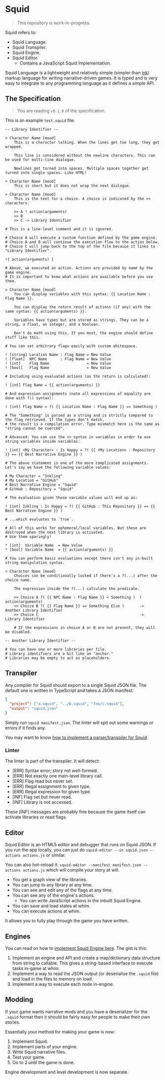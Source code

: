 # Squid

> This repository is work-in-progress.

Squid refers to:

- Squid Language.
- Squid Transpiler.
- Squid Engine.
- Squid Editor.
  - Contains a JavaScript Squid Implementation.

Squid Language is a lightweight and relatively simple (simpler than [ink](https://github.com/inkle/ink)) markup language
for writing narrative-driven games. It is typed and is very easy to integrate to any programming language as it defines
a simple API.

## The Specification

> You are reading `v0.1.0` of the specification.

This is an example `test.squid` file:

```squid
-- Library Identifier --

> Character Name [mood]
    This is a character talking. When the lines get too long, they get wrapped.

    This line is considered without the newline characters. This can be used for multi-line dialogue.

    Newlines get turned into spaces. Multiple spaces together get turned into single spaces. Like HTML!

> Character Name [mood]
    This is short but it does not wrap the next dialogue.

> Character Name [mood]
    This is the text for a choice. A choice is indicated by the >> characters.

    >> A ! action(arguments)
    >> B
    >> C -> Library Identifier

# This is a line-level comment and it is ignored.

# Choice A will execute a custom function defined by the game engine.
# Choice A and B will continue the execution flow to the action below.
# Choice C will jump back to the top of the file because it links to "Library Identifier".

!{ action(arguments) }

# Above, we executed an action. Actions are provided by name by the game engine.
# It is important to know what actions are available before you use them.

> Character Name [mood]
    You can display variables with this syntax: {{ Location Name : Flag Name }}.

    You can display the return result of actions (if any) with the same syntax: {{ action(arguments) }}.

    Variables have types but are stored as strings. They can be a string, a float, an integer, and a boolean.

    Don't do math using this. If you must, the engine should define stuff like this.

# You can set arbitrary flags easily with custom whitespace.

! [string] Location Name : Flag Name = New Value
! [float]  NPC Name      : Flag Name = New Value
! [int]    Flag Name                 = New Value
! [bool]   Flag Name                 = New Value

# Including using evaluated actions (as the return is calculated):

! [int] Flag Name = {{ action(arguments) }}

# And expression assignments (note all expressions of equality are done with ?() syntax):

! [int] Flag Name = ?( {{ Location Name : Flag Name }} == Something )

# The "Something" is parsed as a string and is strictly compared to the flag retrieved. If the types don't match,
# the result is a compilation error. Type mismatch here is the same as "string cannot be coerced".

# Advanced: You can use the <> syntax in variables in order to use string variables inside variables:

! [int] <My Character> : Is Happy = ?( {{ <My Location> : Repository }} == {{ Best Narrative Engine }} )

# The above statement is one of the more complicated assignments. Let's say we have the following variable values:

# My Character = "Inkling"
# My Location = "GitHub"
# Best Narrative Engine = "Squid"
# GitHub : Repository = "Squid"

# The evaluation given these variable values will end up as:

! [int] Inkling : Is Happy = ?( {{ GitHub : This Repository }} == {{ Best Narrative Engine }} )

# ...which evaluates to `true`.

# All of this works for ephemeral/local variables. But these are destroyed when the next library is activated.
# Use them sparingly!

* [int]  Variable Name  = New Value
* [bool] Variable Name  = {{ action(arguments) }}

# You can perform basic evaluations except there isn't any in-built string manipulation syntax.

> Character Name [mood]
    Choices can be conditionally locked if there's a ?(...) after the choice name.

    The expression inside the ?(...) calculate the predicate.

    >> Choice A ?( {{ NPC Name : Flag Name }} < Something )  !  action(arguments)
    >> Choice B ?( {{ Flag Name }} == Something Else )       -> Another Library Identifier
    >> Choice C                                              -> Library Identifier

    # If the expressions in choice A or B are not present, they will be disabled.

-- Another Library Identifier --

# You can have one or more libraries per file.
# Library identifiers are a bit like an "anchor."
# Libraries may be empty to act as placeholders.
```

## Transpiler

Any compiler for Squid should export to a single Squid JSON file. The default one is written in TypeScript
and takes a JSON manifest:

```json
{
  "project": ["a.squid", "../b.squid", "foo/c.squid"],
  "output": "squid.json"
}
```

Simply run `squid manifest.json`. The linter will spit out some warnings or errors if it finds any.

You may want to know [how to implement a parser/transpiler for Squid](docs/transpiler.md).

### Linter

The linter is part of the transpiler. It will detect:

- [ERR] Syntax error; story not well-formed.
- [ERR] Not exactly one main-level library call.
- [ERR] Flag read but never set.
- [ERR] Illegal assignment to given type.
- [ERR] Illegal expression for given type.
- [INF] Flag set but never read.
- [INF] Library is not accessed.

These [INF] messages are probably fine because the game itself can activate libraries or read flags.

## Editor

Squid Editor is an HTML5 editor and debugger that runs on Squid JSON. If you run the app locally, you can just do
`squid-editor --in squid.json --actions actions.js` or similar.

You can also hot-reload it: `squid-editor --manifest manifest.json --actions actions.js` which will compile your story
at will.

- You get a graph view of the libraries.
- You can jump to any library at any time.
- You can see and edit any of the flags at any time.
- You can see any of the engine's actions.
  - You can write JavaScript actions in the inbuilt Squid Engine.
- You can save and load states at whim.
- You can execute actions at whim.

It allows you to fully play through the game you have written.

## Engines

You can read on how to [implement Squid Engine here](docs/engine.md). The gist is this:

1. Implement an engine and API and create a map/dictionary data structure from string to callable. This gives a
   string-based interface to execute tasks in-game at whim.
2. Implement a way to read the JSON output (or deserialise the `.squid` file) and load in the files to memory on
   load.
3. Implement a way to execute each node in-engine.

## Modding

If your game wants narrative mods and you have a deserializer for the `.squid` format then it should be
fairly easy for people to make their own stories.

Essentially your method for making your game is now:

1. Implement Squid.
2. Implement parts of your engine.
3. Write Squid narrative files.
4. Test your game.
5. Go to 2 until the game is done.

Engine development and level development is now separate.
